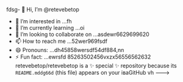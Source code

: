 fdsg- 👋 Hi, I’m @retevebetop
- 👀 I’m interested in ...fh
- 🌱 I’m currently learning ...oi
- 💞️ I’m looking to collaborate on ...asdewr6629699620
- 📫 How to reach me ...52wer969fsdf
- 😄 Pronouns: ...dh45858wersdf54df884,nn
- ⚡ Fun fact: ...ewrsfd
85263502456vxzx56556562632
retevebetop/retevebetop is a ✨ special ✨ repository because its `README.mddg66d` (this file) appears on your іваGitHub vh
--->
